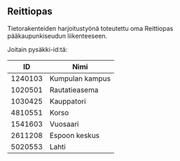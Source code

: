 ## Reittiopas

Tietorakenteiden harjoitustyönä toteutettu oma Reittiopas pääkaupunkiseudun liikenteeseen.

Joitain pysäkki-id:tä:

| ID    |       Nimi      |
|-------|-----------------|
|1240103| Kumpulan kampus |
|1020501| Rautatieasema   |
|1030425| Kauppatori      |
|4810551| Korso           |
|1541603| Vuosaari        |
|2611208| Espoon keskus   |
|5020553| Lahti           |

